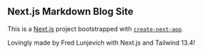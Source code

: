 ## Next.js Markdown Blog Site
This is a [Next.js](https://nextjs.org/) project bootstrapped with [`create-next-app`](https://github.com/vercel/next.js/tree/canary/packages/create-next-app).

Lovingly made by Fred Lunjevich with Next.js and Tailwind 13.4!

